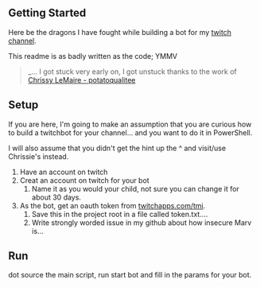 ## Getting Started

Here be the dragons I have fought while building a bot for my [twitch channel](https://twitch.tv/marvrobot).

This readme is as badly written as the code; YMMV

> _... I got stuck very early on, I got unstuck thanks to the work of [Chrissy LeMaire - potatoqualitee](https://github.com/potatoqualitee/tvbot/)

## Setup

If you are here, I'm going to make an assumption that you are curious how to 
build a twitchbot for your channel... and you want to do it in PowerShell.

I will also assume that you didn't get the hint up the ^ 
and visit/use Chrissie's instead.

1. Have an account on twitch
1. Creat an account on twitch for your bot
   1. Name it as you would your child, not sure you can change it for about 30 days.
1. As the bot, get an oauth token from [twitchapps.com/tmi](https://twitchapps.com/tmi/).
   1. Save this in the project root in a file called token.txt.... 
   1. Write strongly worded issue in my github about how insecure Marv is...

## Run

dot source the main script, run start bot and fill in the params for your bot.


